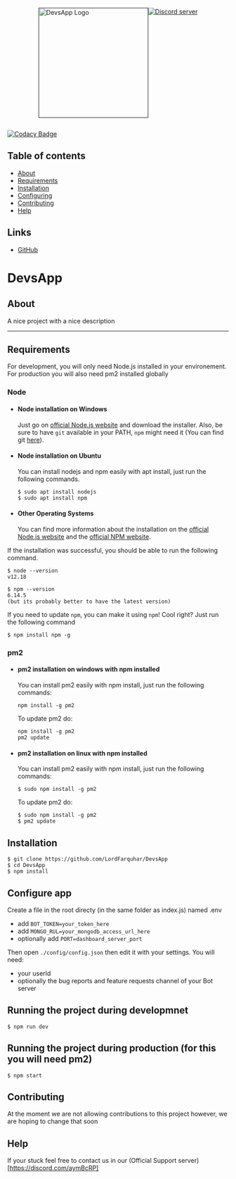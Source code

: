 <div style="display: flex;justify-content: center;">
  <br />
  <p>
    <a href=""><img src="/res/devsbot.png" width="250" height="250" alt="DevsApp Logo" /></a>
  </p>
  <br />
  <p>
    <a href="https://discord.io/joinDevs"><img src="https://discord.com/api/guilds/711189052371501107/widget.png?style=banner3" alt="Discord server" /></a>
  </p>
</div>

[![Codacy Badge](https://app.codacy.com/project/badge/Grade/313bb7e106b84a9aad93d464808903fb)](https://www.codacy.com?utm_source=github.com&amp;utm_medium=referral&amp;utm_content=LordFarquhar/DevsApp&amp;utm_campaign=Badge_Grade)

## Table of contents

- [About](#about)
- [Requirements](#requirements)
- [Installation](#installation)
- [Configuring](#configure-app)
- [Contributing](#contributing)
- [Help](#help)

## Links

- [GitHub](https://github.com/LordFarquhar/DevsApp/)

# DevsApp

## About

A nice project with a nice description

---
## Requirements

For development, you will only need Node.js installed in your environement.
For production you will also need pm2 installed globally

### Node
- #### Node installation on Windows

  Just go on [official Node.js website](https://nodejs.org/) and download the installer.
Also, be sure to have `git` available in your PATH, `npm` might need it (You can find git [here](https://git-scm.com/)).

- #### Node installation on Ubuntu

  You can install nodejs and npm easily with apt install, just run the following commands.

      $ sudo apt install nodejs
      $ sudo apt install npm

- #### Other Operating Systems
  You can find more information about the installation on the [official Node.js website](https://nodejs.org/) and the [official NPM website](https://npmjs.org/).

If the installation was successful, you should be able to run the following command.

    $ node --version
    v12.18
    
    $ npm --version
    6.14.5
    (but its probably better to have the latest version)

If you need to update `npm`, you can make it using `npm`! Cool right? Just run the following command

    $ npm install npm -g

### pm2
- #### pm2 installation on windows with npm installed

  You can install pm2 easily with npm install, just run the following commands:

      npm install -g pm2
      
  To update pm2 do:
  
      npm install -g pm2
      pm2 update

- #### pm2 installation on linux with npm installed

  You can install pm2 easily with npm install, just run the following commands:
    
      $ sudo npm install -g pm2
      
  To update pm2 do:
  
      $ sudo npm install -g pm2
      $ pm2 update

## Installation

    $ git clone https://github.com/LordFarquhar/DevsApp
    $ cd DevsApp
    $ npm install

## Configure app

Create a file in the root directy (in the same folder as index.js) named .env
 - add `BOT_TOKEN=your_token_here`
 - add `MONGO_RUL=your_mongodb_access_url_here`
 - optionally add `PORT=dashboard_server_port`

Then open `./config/config.json` then edit it with your settings. You will need:

- your userId
- optionally the bug reports and feature requests channel of your Bot server

## Running the project during developmnet

    $ npm run dev

## Running the project during production (for this you will need pm2)

    $ npm start
 
## Contributing

At the moment we are not allowing contributions to this project however, we are hoping to change that soon

## Help

If your stuck feel free to contact us in our (Official Support server)[https://discord.com/aymBcRP]
